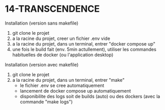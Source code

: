 # 14-TRANSCENDENCE

Installation (version sans makefile)
1. git clone le projet
2. a la racine du projet, creer un fichier .env vide
3. a la racine du projet, dans un terminal, entrer "docker compose up"
4. une fois le build fait (env. 5min actullement), utiliser les commandes habituelles de docker (ou l'application desktop)

Installation (version avec makefile)
1. git clone le projet
2. a la racine du projet, dans un terminal, entrer "make"
   - le fichier .env se cree automatiquement
   - lancement de docker compose up automatiquement
   - disponibilite des logs soit de builds (auto) ou des dockers (avec la commande "make logs")
